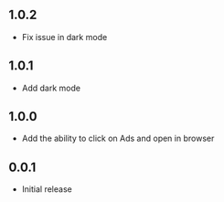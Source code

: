 ## 1.0.2

- Fix issue in dark mode

## 1.0.1

- Add dark mode

## 1.0.0

- Add the ability to click on Ads and open in browser

## 0.0.1

- Initial release


